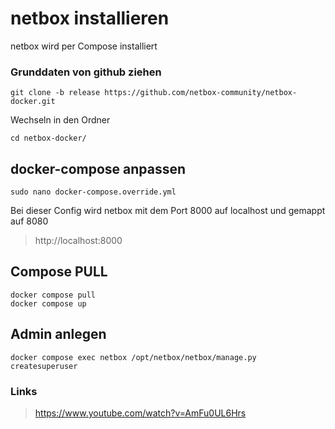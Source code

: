 # netbox installieren
netbox wird per Compose installiert

### Grunddaten von github ziehen
```
git clone -b release https://github.com/netbox-community/netbox-docker.git
```
Wechseln in den Ordner
```
cd netbox-docker/
```
## docker-compose anpassen
```
sudo nano docker-compose.override.yml
```
Bei dieser Config wird netbox mit dem Port 8000 auf localhost und gemappt auf 8080

> http://localhost:8000

## Compose PULL
```
docker compose pull
docker compose up
```

## Admin anlegen
```
docker compose exec netbox /opt/netbox/netbox/manage.py createsuperuser
```

### Links
> https://www.youtube.com/watch?v=AmFu0UL6Hrs
